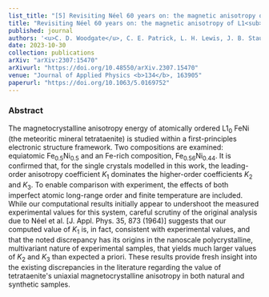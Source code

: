 ```yaml
---
list_title: "[5] Revisiting Néel 60 years on: the magnetic anisotropy of L1<sub>0</sub> FeNi (tetrataenite)"
title: "Revisiting Néel 60 years on: the magnetic anisotropy of L1<sub>0</sub> FeNi (tetrataenite)"
published: journal
authors: '<u>C. D. Woodgate</u>, C. E. Patrick, L. H. Lewis, J. B. Staunton'
date: 2023-10-30
collection: publications
arXiv: "arXiv:2307:15470"
arXivurl: "https://doi.org/10.48550/arXiv.2307.15470"
venue: "Journal of Applied Physics <b>134</b>, 163905"
paperurl: "https://doi.org/10.1063/5.0169752"
---
```


<h3>Abstract</h3>
The magnetocrystalline anisotropy energy of atomically ordered L1<sub>0</sub> FeNi (the meteoritic mineral tetrataenite) is studied within a first-principles electronic structure framework.  Two compositions are examined: equiatomic Fe<sub>0.5</sub>Ni<sub>0.5</sub> and an Fe-rich composition, Fe<sub>0.56</sub>Ni<sub>0.44</sub>. It is confirmed that, for the single crystals modelled in this work, the leading-order anisotropy coefficient <i>K</i><sub>1</sub> dominates the higher-order coefficients <i>K</i><sub>2</sub> and <i>K</i><sub>3</sub>. To enable comparison with experiment, the effects of both imperfect atomic long-range order and finite temperature are included.  While our computational results initially appear to undershoot the measured experimental values for this system, careful scrutiny of the original analysis due to Néel et al. [J. Appl. Phys. 35, 873 (1964)] suggests that our computed value of <i>K</i><sub>1</sub> is, in fact, consistent with experimental values, and that the noted discrepancy has its origins in the nanoscale polycrystalline, multivariant nature of experimental samples, that yields much larger values of <i>K</i><sub>2</sub> and <i>K</i><sub>3</sub> than expected a priori. These results provide fresh insight into the existing discrepancies in the literature regarding the value of tetrataenite's uniaxial magnetocrystalline anisotropy in both natural and synthetic samples.
